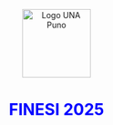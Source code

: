 <p align="center">
  <img src="https://upload.wikimedia.org/wikipedia/commons/9/95/Logo_UNAP.png" alt="Logo UNA Puno" width="120"/>
</p>

<h1 align="center" style="color:blue;">
  FINESI 2025
</h1>


